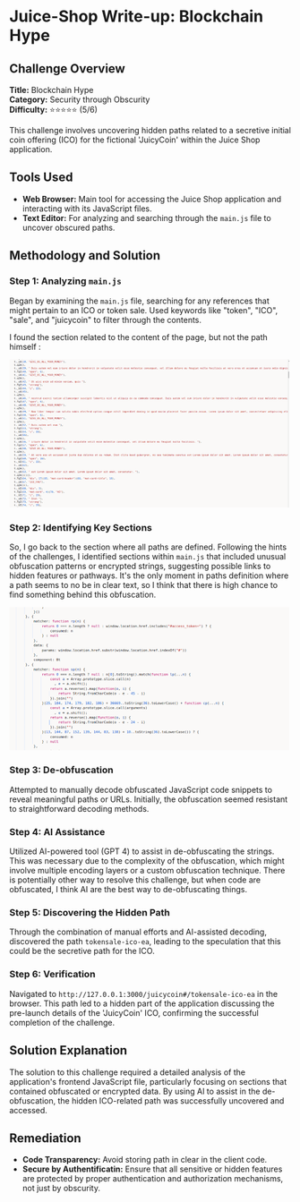# Juice-Shop Write-up: Blockchain Hype

## Challenge Overview

**Title:** Blockchain Hype  
**Category:** Security through Obscurity  
**Difficulty:** ⭐⭐⭐⭐⭐ (5/6)

This challenge involves uncovering hidden paths related to a secretive initial coin offering (ICO) for the fictional 'JuicyCoin' within the Juice Shop application.

## Tools Used

- **Web Browser:** Main tool for accessing the Juice Shop application and interacting with its JavaScript files.
- **Text Editor:** For analyzing and searching through the `main.js` file to uncover obscured paths.

## Methodology and Solution

### Step 1: Analyzing `main.js`

Began by examining the `main.js` file, searching for any references that might pertain to an ICO or token sale. Used keywords like "token", "ICO", "sale", and "juicycoin" to filter through the contents.

I found the section related to the content of the page, but not the path himself :

<img src="../assets/difficulty5/blockchain_hype_3.png" alt="section coin" width="500px">

### Step 2: Identifying Key Sections

So, I go back to the section where all paths are defined. Following the hints of the challenges, I identified sections within `main.js` that included unusual obfuscation patterns or encrypted strings, suggesting possible links to hidden features or pathways. It's the only moment in paths definition where a path seems to no be in clear text, so I think that there is high chance to find something behind this obfuscation.

<img src="../assets/difficulty5/blockchain_hype_4.png" alt="code obfuscated" width="500px">

### Step 3: De-obfuscation

Attempted to manually decode obfuscated JavaScript code snippets to reveal meaningful paths or URLs. Initially, the obfuscation seemed resistant to straightforward decoding methods.

### Step 4: AI Assistance

Utilized AI-powered tool (GPT 4) to assist in de-obfuscating the strings. This was necessary due to the complexity of the obfuscation, which might involve multiple encoding layers or a custom obfuscation technique. There is potentially other way to resolve this challenge, but when code are obfuscated, I think AI are the best way to de-obfuscating things.

### Step 5: Discovering the Hidden Path

Through the combination of manual efforts and AI-assisted decoding, discovered the path `tokensale-ico-ea`, leading to the speculation that this could be the secretive path for the ICO.

### Step 6: Verification

Navigated to `http://127.0.0.1:3000/juicycoin#/tokensale-ico-ea` in the browser. This path led to a hidden part of the application discussing the pre-launch details of the 'JuicyCoin' ICO, confirming the successful completion of the challenge.

## Solution Explanation

The solution to this challenge required a detailed analysis of the application's frontend JavaScript file, particularly focusing on sections that contained obfuscated or encrypted data. By using AI to assist in the de-obfuscation, the hidden ICO-related path was successfully uncovered and accessed.

## Remediation

- **Code Transparency:** Avoid storing path in clear in the client code.
- **Secure by Authentificatin:** Ensure that all sensitive or hidden features are protected by proper authentication and authorization mechanisms, not just by obscurity.
